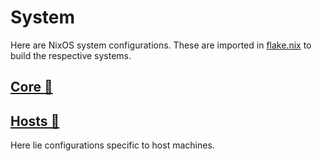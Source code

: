# System

Here are NixOS system configurations. These are imported in
[flake.nix](../flake.nix) to build the respective systems.

## [Core 🏯](./core/README.md)

## [Hosts 🏰](./hosts/README.md)

Here lie configurations specific to host machines.
